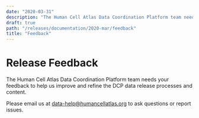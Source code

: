 ```yaml
---
date: "2020-03-31"
description: "The Human Cell Atlas Data Coordination Platform team needs your feedback to help us improve and refine the DCP data release processes and content."
draft: true
path: "/releases/documentation/2020-mar/feedback"
title: "Feedback"
---
```


# Release Feedback

The Human Cell Atlas Data Coordination Platform team needs your feedback to help us improve and refine the DCP data release processes and content. 

Please email us at [data-help@humancellatlas.org](mailto:data-help@humancellatlas.org) to ask questions or report issues.
